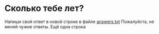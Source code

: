 # Сколько тебе лет?

Напиши свой ответ в новой строке в файле [answers.txt](answers.txt) 
Пожалуйста, не меняй чужие ответы.
Ещё одна строка